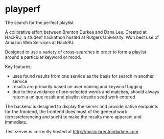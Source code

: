 # playperf
The search for the perfect playlist.

A collbrative effort between Brenton Durkee and Dana Lee. Created at HackRU, a student hackathon hosted at Rutgers University.
Won best use of Amazon Web Services at HackRU.

Designed to use a variety of cross-searches in order to form a playlist around a particular keyword or mood.

Key features:
  * uses found results from one service as the basis for search in another service
  * results are primarily based on user naming and keyword tagging
  * due to the avoidance of pre-selected words and matches, should always return a unique result and playlist despite seed work entered

The backend is designed to display the server and provide native endpoints for the frontend, the frontend does most of the general work (crossreferencing and such) to make the results more apparant and immediate.

Test server is currently hosted at http://music.brentondurkee.com
